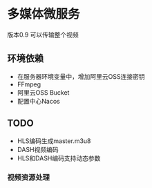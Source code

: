 # 多媒体微服务
版本0.9 可以传输整个视频
## 环境依赖
- 在服务器环境变量中，增加阿里云OSS连接密钥
- FFmpeg
- 阿里云OSS Bucket
- 配置中心Nacos
## TODO
- HLS编码生成master.m3u8
- DASH视频编码
- HLS和DASH编码支持动态参数

### 视频资源处理
